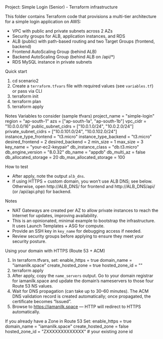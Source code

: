 Project: Simple Login (Senior) - Terraform infrastructure

This folder contains Terraform code that provisions a multi-tier architecture for a simple login application on AWS:
- VPC with public and private subnets across 2 AZs
- Security groups for ALB, application instances, and RDS
- ALB (public) with path-based routing and two Target Groups (frontend, backend)
- Frontend AutoScaling Group (behind ALB)
- Backend AutoScaling Group (behind ALB on /api/*)
- RDS MySQL instance in private subnets

Quick start
1. cd scenario2
2. Create a `terraform.tfvars` file with required values (see `variables.tf`) or pass via CLI
3. terraform init
4. terraform plan
5. terraform apply

Notes
Variables to consider (sample tfvars)
project_name = "simple-login"
region       = "ap-south-1"
azs          = ["ap-south-1a", "ap-south-1b"]
vpc_cidr     = "10.0.0.0/16"
public_subnet_cidrs  = ["10.0.1.0/24", "10.0.2.0/24"]
private_subnet_cidrs = ["10.0.101.0/24", "10.0.102.0/24"]
instance_type_frontend = "t3.micro"
instance_type_backend  = "t3.micro"
desired_frontend = 2
desired_backend  = 2
min_size = 1
max_size = 3
key_name = "your-ec2-keypair"
db_instance_class = "db.t3.micro"
db_engine_version = "8.0.32"
db_name = "appdb"
db_multi_az = false
db_allocated_storage = 20
db_max_allocated_storage = 100

How to test
- After apply, note the output `alb_dns`.
- If using HTTPS + custom domain, you won’t use ALB DNS; see below. Otherwise, open http://ALB_DNS/ for frontend and http://ALB_DNS/api/ (or /api/api.php) for backend.

Notes
- NAT Gateways are created per AZ to allow private instances to reach the Internet for updates, improving availability.
- This is an opinionated, minimal example to bootstrap the infrastructure. It uses Launch Templates + ASG for compute.
- Provide an SSH key in `key_name` for debugging access if needed.
- Review security groups before applying to ensure they meet your security posture.

Using your domain with HTTPS (Route 53 + ACM)
1) In terraform.tfvars, set:
	enable_https       = true
	domain_name        = "iamanilk.space"
	create_hosted_zone = true
	hosted_zone_id     = ""
2) terraform apply
3) After apply, copy the `name_servers` output. Go to your domain registrar for iamanilk.space and update the domain’s nameservers to those four Route 53 NS values.
4) Wait for DNS propagation (can take up to 30–60 minutes). The ACM DNS validation record is created automatically; once propagated, the certificate becomes “Issued”.
5) Browse to https://iamanilk.space — HTTP will redirect to HTTPS automatically.

If you already have a Zone in Route 53
Set:
	enable_https       = true
	domain_name        = "iamanilk.space"
	create_hosted_zone = false
	hosted_zone_id     = "ZXXXXXXXXXXXXX"  # your existing zone id
